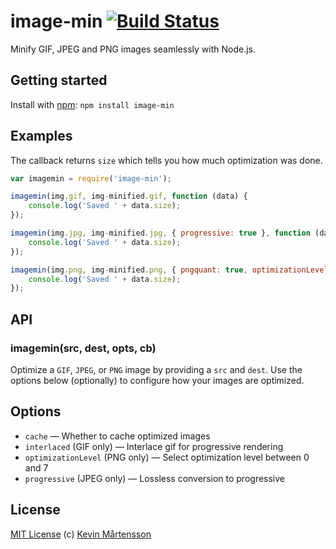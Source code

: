 # image-min [![Build Status](https://secure.travis-ci.org/kevva/image-min.png?branch=master)](http://travis-ci.org/kevva/image-min)

Minify GIF, JPEG and PNG images seamlessly with Node.js.

## Getting started

Install with [npm](https://npmjs.org/package/image-min): `npm install image-min`

## Examples

The callback returns `size` which tells you how much optimization was done.

```js
var imagemin = require('image-min');

imagemin(img.gif, img-minified.gif, function (data) {
    console.log('Saved ' + data.size);
});

imagemin(img.jpg, img-minified.jpg, { progressive: true }, function (data) {
    console.log('Saved ' + data.size);
});

imagemin(img.png, img-minified.png, { pngquant: true, optimizationLevel: 4 }, function (data) {
    console.log('Saved ' + data.size);
});
```

## API

### imagemin(src, dest, opts, cb)

Optimize a `GIF`, `JPEG`, or `PNG` image by providing a `src` and `dest`. Use the 
options below (optionally) to configure how your images are optimized.

## Options

* `cache` — Whether to cache optimized images
* `interlaced` (GIF only) — Interlace gif for progressive rendering
* `optimizationLevel` (PNG only) — Select optimization level between 0 and 7
* `progressive` (JPEG only) — Lossless conversion to progressive

## License

[MIT License](http://en.wikipedia.org/wiki/MIT_License) (c) [Kevin Mårtensson](http://kevinmartensson.com)
